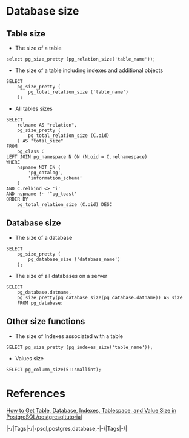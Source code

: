 # Database size

## Table size

- The size of a table

```
select pg_size_pretty (pg_relation_size('table_name'));
```

- The size of a table including indexes and additional objects

```
SELECT
    pg_size_pretty (
        pg_total_relation_size ('table_name')
    );
```

- All tables sizes

```
SELECT
    relname AS "relation",
    pg_size_pretty (
        pg_total_relation_size (C.oid)
    ) AS "total_size"
FROM
    pg_class C
LEFT JOIN pg_namespace N ON (N.oid = C.relnamespace)
WHERE
    nspname NOT IN (
        'pg_catalog',
        'information_schema'
    )
AND C.relkind <> 'i'
AND nspname !~ '^pg_toast'
ORDER BY
    pg_total_relation_size (C.oid) DESC
```

## Database size

- The size of a database

```
SELECT
    pg_size_pretty (
        pg_database_size ('database_name')
    );
```

- The size of all databases on a server

```
SELECT
    pg_database.datname,
    pg_size_pretty(pg_database_size(pg_database.datname)) AS size
    FROM pg_database;
```

## Other size functions

- The size of Indexes associated with a table 

```
SELECT pg_size_pretty (pg_indexes_size('table_name'));
```

- Values size 

```
SELECT pg_column_size(5::smallint);
```

# References

[How to Get Table, Database, Indexes, Tablespace, and Value Size in PostgreSQL/postgresqltutorial](http://www.postgresqltutorial.com/postgresql-database-indexes-table-size/)

|\-/|Tags|\-/|-psql,postgres,database,-|\-/|Tags|\-/|